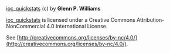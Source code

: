[ioc_quickstats](https://github.com/gpwilliams/ioc_quickstats) (c) by **Glenn P. Williams**

[ioc_quickstats](https://github.com/gpwilliams/ioc_quickstats) is licensed under a
Creative Commons Attribution-NonCommercial 4.0 International License.

See [http://creativecommons.org/licenses/by-nc/4.0/](http://creativecommons.org/licenses/by-nc/4.0/).